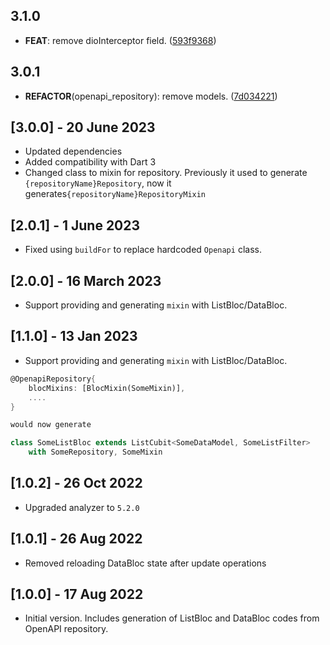 ## 3.1.0

 - **FEAT**: remove dioInterceptor field. ([593f9368](https://github.com/djangoflow/list_bloc/commit/593f9368f1927ad6803f0d147992feff3e582151))

## 3.0.1

 - **REFACTOR**(openapi_repository): remove models. ([7d034221](https://github.com/djangoflow/list_bloc/commit/7d03422142c761c23e42cb62343b8987acf712b0))

## [3.0.0] - 20 June 2023

- Updated dependencies
- Added compatibility with Dart 3
- Changed class to mixin for repository. Previously it used to generate `{repositoryName}Repository`, now it generates`{repositoryName}RepositoryMixin`

## [2.0.1] - 1 June 2023

- Fixed using `buildFor` to replace hardcoded `Openapi` class.

## [2.0.0] - 16 March 2023

- Support providing and generating `mixin` with ListBloc/DataBloc.

## [1.1.0] - 13 Jan 2023

- Support providing and generating `mixin` with ListBloc/DataBloc.

```dart
@OpenapiRepository{
    blocMixins: [BlocMixin(SomeMixin)],
    ....
}

would now generate

class SomeListBloc extends ListCubit<SomeDataModel, SomeListFilter>
    with SomeRepository, SomeMixin
```

## [1.0.2] - 26 Oct 2022

- Upgraded analyzer to `5.2.0`

## [1.0.1] - 26 Aug 2022

- Removed reloading DataBloc state after update operations

## [1.0.0] - 17 Aug 2022

- Initial version. Includes generation of ListBloc and DataBloc codes from OpenAPI repository.
